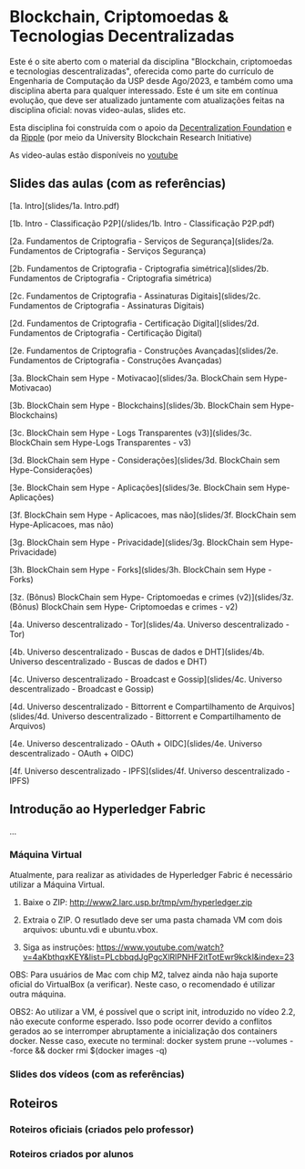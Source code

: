 # Blockchain, Criptomoedas & Tecnologias Decentralizadas
Este é o site aberto com o material da disciplina "Blockchain, criptomoedas e tecnologias descentralizadas", oferecida como parte do currículo de Engenharia de Computação da USP desde Ago/2023, e também como uma disciplina aberta para qualquer interessado. Este é um site em contínua evolução, que deve ser atualizado juntamente com atualizações feitas na disciplina oficial: novas video-aulas, slides etc.

Esta disciplina foi construída com o apoio da [Decentralization Foundation](https://d24n.org) e da [Ripple](https://ripple.com) (por meio da University Blockchain Research Initiative)

As video-aulas estão disponíveis no [youtube](https://www.youtube.com/playlist?list=PLcbbqdJgPgcXlRlPNHF2itTotEwr9kckl)

## Slides das aulas (com as referências)
[1a. Intro](slides/1a. Intro.pdf)

[1b. Intro - Classificação P2P](/slides/1b. Intro - Classificação P2P.pdf)

[2a. Fundamentos de Criptografia - Serviços de Segurança](slides/2a. Fundamentos de Criptografia - Serviços Segurança)

[2b. Fundamentos de Criptografia - Criptografia simétrica](slides/2b. Fundamentos de Criptografia - Criptografia simétrica)

[2c. Fundamentos de Criptografia - Assinaturas Digitais](slides/2c. Fundamentos de Criptografia - Assinaturas Digitais)

[2d. Fundamentos de Criptografia - Certificação Digital](slides/2d. Fundamentos de Criptografia - Certificação Digital)

[2e. Fundamentos de Criptografia - Construções Avançadas](slides/2e. Fundamentos de Criptografia - Construções Avançadas)

[3a. BlockChain sem Hype - Motivacao](slides/3a. BlockChain sem Hype-Motivacao)

[3b. BlockChain sem Hype - Blockchains](slides/3b. BlockChain sem Hype-Blockchains)

[3c. BlockChain sem Hype - Logs Transparentes (v3)](slides/3c. BlockChain sem Hype-Logs Transparentes - v3)

[3d. BlockChain sem Hype - Considerações](slides/3d. BlockChain sem Hype-Considerações)

[3e. BlockChain sem Hype - Aplicações](slides/3e. BlockChain sem Hype-Aplicações)

[3f. BlockChain sem Hype - Aplicacoes, mas não](slides/3f. BlockChain sem Hype-Aplicacoes, mas não)

[3g. BlockChain sem Hype - Privacidade](slides/3g. BlockChain sem Hype-Privacidade)

[3h. BlockChain sem Hype - Forks](slides/3h. BlockChain sem Hype - Forks)

[3z. (Bônus) BlockChain sem Hype- Criptomoedas e crimes (v2)](slides/3z. (Bônus) BlockChain sem Hype- Criptomoedas e crimes - v2)

[4a. Universo descentralizado - Tor](slides/4a. Universo descentralizado - Tor)

[4b. Universo descentralizado - Buscas de dados e DHT](slides/4b. Universo descentralizado - Buscas de dados e DHT)

[4c. Universo descentralizado - Broadcast e Gossip](slides/4c. Universo descentralizado - Broadcast e Gossip)

[4d. Universo descentralizado - Bittorrent e Compartilhamento de Arquivos](slides/4d. Universo descentralizado - Bittorrent e Compartilhamento de Arquivos)

[4e. Universo descentralizado - OAuth + OIDC](slides/4e. Universo descentralizado - OAuth + OIDC)

[4f. Universo descentralizado - IPFS](slides/4f. Universo descentralizado - IPFS)

## Introdução ao Hyperledger Fabric
...

### Máquina Virtual
Atualmente, para realizar as atividades de Hyperledger Fabric é necessário utilizar a Máquina Virtual.

1. Baixe o ZIP: http://www2.larc.usp.br/tmp/vm/hyperledger.zip

2. Extraia o ZIP. O resutlado deve ser uma pasta chamada VM com dois arquivos: ubuntu.vdi e ubuntu.vbox.

3. Siga as instruções: https://www.youtube.com/watch?v=4aKbthqxKEY&list=PLcbbqdJgPgcXlRlPNHF2itTotEwr9kckl&index=23

OBS: Para usuários de Mac com chip M2, talvez ainda não haja suporte oficial do VirtualBox (a verificar). Neste caso, o recomendado é utilizar outra máquina.

OBS2: Ao utilizar a VM, é possível que o script init, introduzido no vídeo 2.2, não execute conforme esperado. Isso pode ocorrer devido a conflitos gerados ao se interromper abruptamente a inicialização dos containers docker. Nesse caso, execute no terminal: docker system prune --volumes --force &&  docker rmi $(docker images -q)


### Slides dos vídeos (com as referências)
[](fabric/)
[](fabric/)
[](fabric/)
[](fabric/)
[](fabric/)
[](fabric/)

## Roteiros
### Roteiros oficiais (criados pelo professor)
[](roteiros/)
[](roteiros/)

### Roteiros criados por alunos
[](roteiros/)
[](roteiros/)
[](roteiros/)
